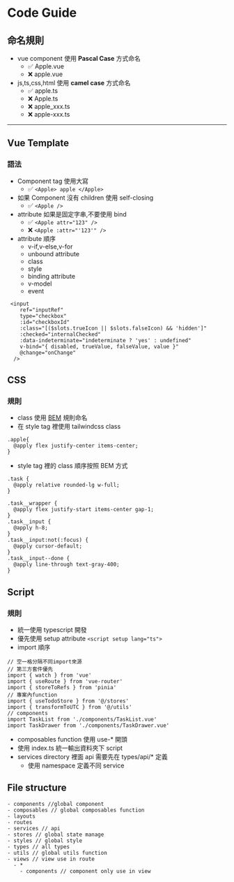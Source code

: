# Code Guide

## 命名規則

- vue component 使用 **Pascal Case** 方式命名
  - &#x2705; Apple.vue
  - &#x274C; apple.vue
- js,ts,css,html 使用 **camel case** 方式命名
  - &#x2705; apple.ts
  - &#x274C; Apple.ts
  - &#x274C; apple_xxx.ts
  - &#x274C; apple-xxx.ts

---

## Vue Template

### 語法

- Component tag 使用大寫
  - &#x2705; `<Apple> apple </Apple>`
- 如果 Component 沒有 children 使用 self-closing
  - &#x2705; `<Apple /> `
- attribute 如果是固定字串,不要使用 bind
  - &#x2705; `<Apple attr="123" /> `
  - &#x274C; `<Apple :attr="'123'" /> `
- attribute 順序
  - v-if,v-else,v-for
  - unbound attribute
  - class
  - style
  - binding attribute
  - v-model
  - event

```
 <input
    ref="inputRef"
    type="checkbox"
    :id="checkboxId"
    :class="[($slots.trueIcon || $slots.falseIcon) && 'hidden']"
    :checked="internalChecked"
    :data-indeterminate="indeterminate ? 'yes' : undefined"
    v-bind="{ disabled, trueValue, falseValue, value }"
    @change="onChange"
  />
```

## CSS

### 規則

- class 使用 [BEM](http://getbem.com/naming/) 規則命名
- 在 style tag 裡使用 tailwindcss class

```
.apple{
  @apply flex justify-center items-center;
}
```

- style tag 裡的 class 順序按照 BEM 方式

```
.task {
  @apply relative rounded-lg w-full;
}

.task__wrapper {
  @apply flex justify-start items-center gap-1;
}
.task__input {
  @apply h-8;
}
.task__input:not(:focus) {
  @apply cursor-default;
}
.task__input--done {
  @apply line-through text-gray-400;
}
```

## Script

### 規則

- 統一使用 typescript 開發
- 優先使用 setup attribute `<script setup lang="ts">`
- import 順序

```
// 空一格分隔不同import來源
// 第三方套件優先
import { watch } from 'vue'
import { useRoute } from 'vue-router'
import { storeToRefs } from 'pinia'
// 專案內function
import { useTodoStore } from '@/stores'
import { transformToUTC } from '@/utils'
// components
import TaskList from './components/TaskList.vue'
import TaskDrawer from './components/TaskDrawer.vue'
```

- composables function 使用 use-\* 開頭
- 使用 index.ts 統一輸出資料夾下 script
- services directory 裡面 api 需要先在 types/api/\* 定義
  - 使用 namespace 定義不同 service

## File structure

```
- components //global component
- composables // global composables function
- layouts
- routes
- services // api
- stores // global state manage
- styles // global style
- types // all types
- utils // global utils function
- views // view use in route
  - *
    - components // component only use in view
```
